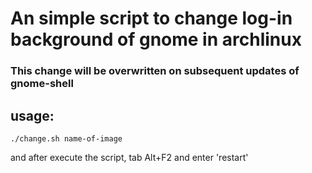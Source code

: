 # An simple script to change log-in background of gnome in archlinux
### This change will be overwritten on subsequent updates of gnome-shell
## usage:
``` 
./change.sh name-of-image 
```
and after execute the script, tab Alt+F2 and enter 'restart'

